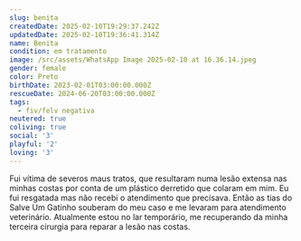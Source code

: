 ```yaml
---
slug: benita
createdDate: 2025-02-10T19:29:37.242Z
updatedDate: 2025-02-10T19:36:41.314Z
name: Benita
condition: em tratamento
image: /src/assets/WhatsApp Image 2025-02-10 at 16.36.14.jpeg
gender: female
color: Preto
birthDate: 2023-02-01T03:00:00.000Z
rescueDate: 2024-06-20T03:00:00.000Z
tags:
  - fiv/felv negativa
neutered: true
coliving: true
social: '3'
playful: '2'
loving: '3'
---
```



Fui vítima de severos maus tratos, que resultaram numa lesão extensa nas minhas costas por conta de um plástico derretido que colaram em mim. Eu fui resgatada mas não recebi o atendimento que precisava. Então as tias do Salve Um Gatinho souberam do meu caso e me levaram para atendimento veterinário. Atualmente estou no lar temporário, me recuperando da minha terceira cirurgia para reparar a lesão nas costas.
